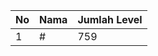 | No | Nama            | Jumlah Level |
|----|-----------------|--------------|
| 1  | #    |    759        |
